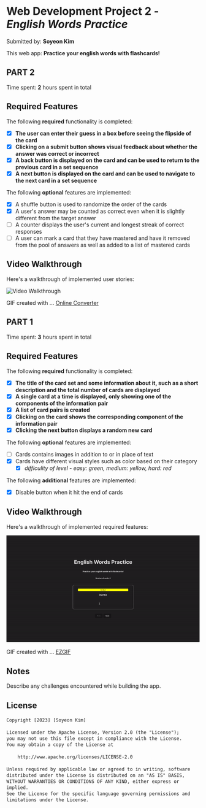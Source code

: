 # Web Development Project 2 - *English Words Practice*

Submitted by: **Soyeon Kim**

This web app: **Practice your english words with flashcards!**

## PART 2

Time spent: **2** hours spent in total

## Required Features

The following **required** functionality is completed:

- [x] **The user can enter their guess in a box before seeing the flipside of the card**
- [x] **Clicking on a submit button shows visual feedback about whether the answer was correct or incorrect**
- [x] **A back button is displayed on the card and can be used to return to the previous card in a set sequence**
- [x] **A next button is displayed on the card and can be used to navigate to the next card in a set sequence**

The following **optional** features are implemented:

- [x] A shuffle button is used to randomize the order of the cards
- [x] A user's answer may be counted as correct even when it is slightly different from the target answer
- [ ] A counter displays the user's current and longest streak of correct responses
- [ ] A user can mark a card that they have mastered and have it removed from the pool of answers as well as added to a list of mastered cards

## Video Walkthrough

Here's a walkthrough of implemented user stories:

<img src='' title='https://github.com/sonyakim-dev/WEB102-Project2/blob/main/src/assets/Screen-Recording-2023-03-13-at-4.gif?raw=true' width='' alt='Video Walkthrough' />

GIF created with ...  [Online Converter](https://www.onlineconverter.com/video-to-gif)


## PART 1

Time spent: **3** hours spent in total

## Required Features

The following **required** functionality is completed:

- [x] **The title of the card set and some information about it, such as a short description and the total number of cards are displayed**
- [x] **A single card at a time is displayed, only showing one of the components of the information pair**
- [x] **A list of card pairs is created**
- [x] **Clicking on the card shows the corresponding component of the information pair**
- [x] **Clicking the next button displays a random new card**

The following **optional** features are implemented:

- [ ] Cards contains images in addition to or in place of text
- [x] Cards have different visual styles such as color based on their category
  - [x] *difficulity of level - easy: green, medium: yellow, hard: red*

The following **additional** features are implemented:

* [x] Disable button when it hit the end of cards

## Video Walkthrough

Here's a walkthrough of implemented required features:

<img src='https://github.com/sonyakim-dev/WEB102-Project2/blob/main/src/assets/ezgif.com-video-to-gif.gif?raw=true' title='Video Walkthrough' width='' alt='Video Walkthrough' />

<!-- Replace this with whatever GIF tool you used! -->
GIF created with ...  [EZGIF](https://ezgif.com/)
<!-- Recommended tools:
[Kap](https://getkap.co/) for macOS
[ScreenToGif](https://www.screentogif.com/) for Windows
[peek](https://github.com/phw/peek) for Linux. -->

## Notes

Describe any challenges encountered while building the app.

## License

    Copyright [2023] [Soyeon Kim]

    Licensed under the Apache License, Version 2.0 (the "License");
    you may not use this file except in compliance with the License.
    You may obtain a copy of the License at

        http://www.apache.org/licenses/LICENSE-2.0

    Unless required by applicable law or agreed to in writing, software
    distributed under the License is distributed on an "AS IS" BASIS,
    WITHOUT WARRANTIES OR CONDITIONS OF ANY KIND, either express or implied.
    See the License for the specific language governing permissions and
    limitations under the License.